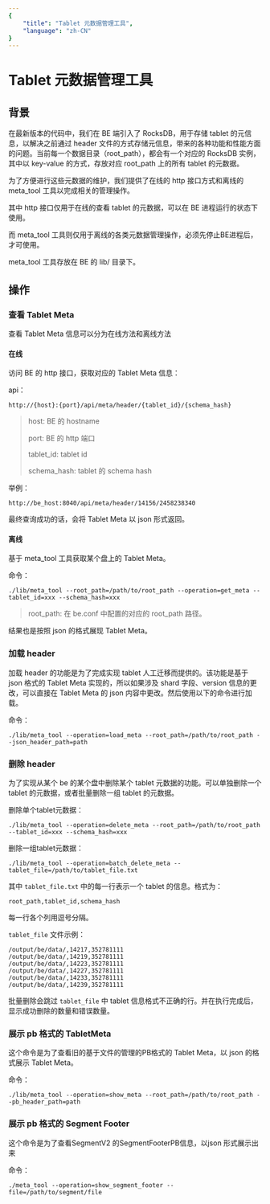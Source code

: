 ```yaml
---
{
    "title": "Tablet 元数据管理工具",
    "language": "zh-CN"
}
---
```


<!-- 
Licensed to the Apache Software Foundation (ASF) under one
or more contributor license agreements.  See the NOTICE file
distributed with this work for additional information
regarding copyright ownership.  The ASF licenses this file
to you under the Apache License, Version 2.0 (the
"License"); you may not use this file except in compliance
with the License.  You may obtain a copy of the License at

  http://www.apache.org/licenses/LICENSE-2.0

Unless required by applicable law or agreed to in writing,
software distributed under the License is distributed on an
"AS IS" BASIS, WITHOUT WARRANTIES OR CONDITIONS OF ANY
KIND, either express or implied.  See the License for the
specific language governing permissions and limitations
under the License.
-->

# Tablet 元数据管理工具 

## 背景

在最新版本的代码中，我们在 BE 端引入了 RocksDB，用于存储 tablet 的元信息，以解决之前通过 header 文件的方式存储元信息，带来的各种功能和性能方面的问题。当前每一个数据目录（root\_path），都会有一个对应的 RocksDB 实例，其中以 key-value 的方式，存放对应 root\_path 上的所有 tablet 的元数据。

为了方便进行这些元数据的维护，我们提供了在线的 http 接口方式和离线的 meta\_tool 工具以完成相关的管理操作。

其中 http 接口仅用于在线的查看 tablet 的元数据，可以在 BE 进程运行的状态下使用。

而 meta\_tool 工具则仅用于离线的各类元数据管理操作，必须先停止BE进程后，才可使用。

meta\_tool 工具存放在 BE 的 lib/ 目录下。

## 操作

### 查看 Tablet Meta

查看 Tablet Meta 信息可以分为在线方法和离线方法

#### 在线

访问 BE 的 http 接口，获取对应的 Tablet Meta 信息：

api：

`http://{host}:{port}/api/meta/header/{tablet_id}/{schema_hash}`


> host: BE 的 hostname
> 
> port: BE 的 http 端口
> 
> tablet_id: tablet id
> 
> schema_hash: tablet 的 schema hash

举例：
    
`http://be_host:8040/api/meta/header/14156/2458238340`

最终查询成功的话，会将 Tablet Meta 以 json 形式返回。

#### 离线

基于 meta\_tool 工具获取某个盘上的 Tablet Meta。

命令：

```
./lib/meta_tool --root_path=/path/to/root_path --operation=get_meta --tablet_id=xxx --schema_hash=xxx
```

> root_path: 在 be.conf 中配置的对应的 root_path 路径。

结果也是按照 json 的格式展现 Tablet Meta。

### 加载 header

加载 header 的功能是为了完成实现 tablet 人工迁移而提供的。该功能是基于 json 格式的 Tablet Meta 实现的，所以如果涉及 shard 字段、version 信息的更改，可以直接在 Tablet Meta 的 json 内容中更改。然后使用以下的命令进行加载。

命令：

```
./lib/meta_tool --operation=load_meta --root_path=/path/to/root_path --json_header_path=path
```

### 删除 header

为了实现从某个 be 的某个盘中删除某个 tablet 元数据的功能。可以单独删除一个 tablet 的元数据，或者批量删除一组 tablet 的元数据。

删除单个tablet元数据：

```
./lib/meta_tool --operation=delete_meta --root_path=/path/to/root_path --tablet_id=xxx --schema_hash=xxx
```

删除一组tablet元数据：

```
./lib/meta_tool --operation=batch_delete_meta --tablet_file=/path/to/tablet_file.txt
```

其中 `tablet_file.txt` 中的每一行表示一个 tablet 的信息。格式为：

`root_path,tablet_id,schema_hash`

每一行各个列用逗号分隔。

`tablet_file` 文件示例：

```
/output/be/data/,14217,352781111
/output/be/data/,14219,352781111
/output/be/data/,14223,352781111
/output/be/data/,14227,352781111
/output/be/data/,14233,352781111
/output/be/data/,14239,352781111
```

批量删除会跳过 `tablet_file` 中 tablet 信息格式不正确的行。并在执行完成后，显示成功删除的数量和错误数量。

### 展示 pb 格式的 TabletMeta

这个命令是为了查看旧的基于文件的管理的PB格式的 Tablet Meta，以 json 的格式展示 Tablet Meta。

命令：

```
./lib/meta_tool --operation=show_meta --root_path=/path/to/root_path --pb_header_path=path
```

### 展示 pb 格式的 Segment Footer

这个命令是为了查看SegmentV2 的SegmentFooterPB信息，以json 形式展示出来

命令：

```
./meta_tool --operation=show_segment_footer --file=/path/to/segment/file


